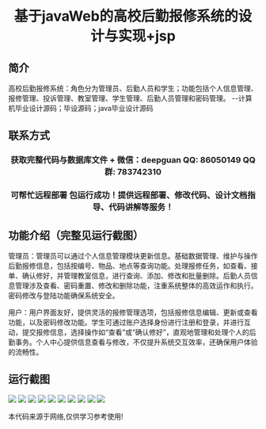 <p><h1 align="center">基于javaWeb的高校后勤报修系统的设计与实现+jsp</h1></p>

## 简介
高校后勤报修系统：角色分为管理员、后勤人员和学生；功能包括个人信息管理、报修管理、投诉管理、教室管理、学生管理、后勤人员管理和密码管理。    --计算机毕业设计源码；毕设源码；java毕业设计源码


## 联系方式
<p><h3 align="center">获取完整代码与数据库文件 + 微信：deepguan QQ: 86050149 QQ群: 783742310</h3></p>
<p><h3 align="center">可帮忙远程部署 包运行成功！提供远程部署、修改代码、设计文档指导、代码讲解等服务！</h3></p>

## 功能介绍（完整见运行截图）
管理员：管理员可以通过个人信息管理模块更新信息。基础数据管理、维护与操作后勤报修信息，包括按编号、物品、地点等查询功能。处理报修任务，如查看、接单、确认修好，并管理教室信息，进行查询、添加、修改和批量删除。后勤人员信息管理涉及查看、密码重置、修改和删除功能，注重系统整体的高效运作和执行。密码修改与登陆功能确保系统安全。

用户：用户界面友好，提供灵活的报修管理选项，包括报修信息编辑、更新或查看功能，以及密码修改功能。学生可通过账户选择身份进行注册和登录，并进行互动，提交报修信息，选择操作如“查看”或“确认修好”，直观地管理和处理个人的后勤事务。个人中心提供信息查看与修改，不仅提升系统交互效率，还确保用户体验的流畅性。


## 运行截图
![](https://bs-1329754181.cos.ap-shanghai.myqcloud.com/ssm/CollegeLogisticsRepairSystem/img/001.jpg)
![](https://bs-1329754181.cos.ap-shanghai.myqcloud.com/ssm/CollegeLogisticsRepairSystem/img/002.jpg)
![](https://bs-1329754181.cos.ap-shanghai.myqcloud.com/ssm/CollegeLogisticsRepairSystem/img/003.jpg)
![](https://bs-1329754181.cos.ap-shanghai.myqcloud.com/ssm/CollegeLogisticsRepairSystem/img/004.jpg)
![](https://bs-1329754181.cos.ap-shanghai.myqcloud.com/ssm/CollegeLogisticsRepairSystem/img/005.jpg)
![](https://bs-1329754181.cos.ap-shanghai.myqcloud.com/ssm/CollegeLogisticsRepairSystem/img/006.jpg)
![](https://bs-1329754181.cos.ap-shanghai.myqcloud.com/ssm/CollegeLogisticsRepairSystem/img/007.jpg)
![](https://bs-1329754181.cos.ap-shanghai.myqcloud.com/ssm/CollegeLogisticsRepairSystem/img/008.jpg)
![](https://bs-1329754181.cos.ap-shanghai.myqcloud.com/ssm/CollegeLogisticsRepairSystem/img/009.jpg)
![](https://bs-1329754181.cos.ap-shanghai.myqcloud.com/ssm/CollegeLogisticsRepairSystem/img/010.jpg)

<p>本代码来源于网络,仅供学习参考使用!</p>
